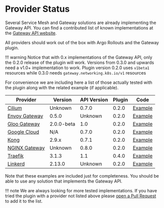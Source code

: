 # Provider Status

Several Service Mesh and Gateway solutions are already implementing
the Gateway API. You can find a contributed list of known implementations at the [Gateway API website](https://gateway-api.sigs.k8s.io/implementations/).

All providers should work out of the box with Argo Rollouts and the Gateway plugin.

!!! warning
    Notice that with 0.x implementations of the Gateway API, only the 0.2.0 release of the 
    plugin will work. Versions from 0.3.0 and upwards need a v1.0+ implementation 
    to work. Plugin version 0.2.0 uses `v1beta1` resources while 0.3.0 needs `gateway.networking.k8s.io/v1` resources

For convenience we are including here a list of those actually tested with the plugin along with the related example (if applicable).


| Provider   |    Version | API Version | Plugin   | Code     |
|------------|------------|-------------| ---------| ---------|
| [Cilium](https://cilium.io/)     |  Unknown      | 0.7.0 | 0.2.0 | [Example](https://github.com/argoproj-labs/rollouts-plugin-trafficrouter-gatewayapi/tree/main/examples/cilium)    |
| [Envoy Gateway](https://gateway.envoyproxy.io/)     | 0.5.0  |   Unknown  | 0.2.0 | [Example](https://github.com/argoproj-labs/rollouts-plugin-trafficrouter-gatewayapi/tree/main/examples/envoygateway)    |
| [Gloo Gateway](https://docs.solo.io/gloo-gateway/v2/)     | 2.0.0-beta | 1.0      | 0.2.0 | [Example](https://github.com/argoproj-labs/rollouts-plugin-trafficrouter-gatewayapi/tree/main/examples/gloo-gateway)    |
| [Google Cloud](https://cloud.google.com/kubernetes-engine/docs/concepts/gateway-api)     | N/A | 0.7.0      | 0.2.0 | [Example](https://github.com/argoproj-labs/rollouts-plugin-trafficrouter-gatewayapi/tree/main/examples/google-cloud)    |
| [Kong](https://docs.konghq.com/kubernetes-ingress-controller/latest/concepts/gateway-api/)     | 2.9.x  | 0.7.1    | 0.2.0 | [Example](https://github.com/argoproj-labs/rollouts-plugin-trafficrouter-gatewayapi/tree/main/examples/kong)    |
| [NGINX Gateway](https://github.com/nginxinc/nginx-gateway-fabric)     | Unknown | 0.8.0      | 0.2.0 | [Example](https://github.com/argoproj-labs/rollouts-plugin-trafficrouter-gatewayapi/tree/main/examples/nginx)    |
| [Traefik](https://doc.traefik.io/traefik/providers/kubernetes-gateway/)     | 3.1.3 | 1.1      | 0.4.0 | [Example](https://github.com/argoproj-labs/rollouts-plugin-trafficrouter-gatewayapi/tree/main/examples/traefik)    |
| [Linkerd](https://linkerd.io/)     | 2.13.0 |   Unknown    | 0.2.0 | [Example](https://github.com/argoproj-labs/rollouts-plugin-trafficrouter-gatewayapi/tree/main/examples/linkerd)    |

Note that these examples are included just for completeness. You should be able
to use any solution that implements the Gateway API. 

!!! note
    We are always looking for more tested implementations. If you have tried the plugin with a provider not listed above please [open a Pull Request](https://github.com/argoproj-labs/rollouts-plugin-trafficrouter-gatewayapi/pulls) to add it to the list.
